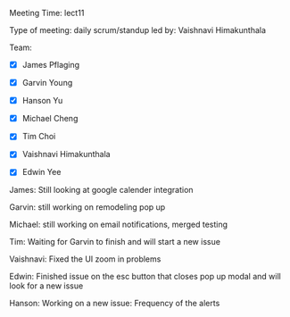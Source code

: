 Meeting Time: lect11

Type of meeting: daily scrum/standup
led by: Vaishnavi Himakunthala

Team: 
- [x] James Pflaging
- [x] Garvin Young
- [x] Hanson Yu
- [x] Michael Cheng
- [x] Tim Choi
- [x] Vaishnavi Himakunthala
- [x] Edwin Yee


James: 
Still looking at google calender integration

Garvin: 
still working on remodeling pop up

Michael: 
still working on email notifications, merged testing

Tim: 
Waiting for Garvin to finish and will start a new issue

Vaishnavi: 
Fixed the UI zoom in problems

Edwin: 
Finished issue on the esc button that closes pop up modal and will look for a new issue

Hanson: 
Working on a new issue: Frequency of the alerts
